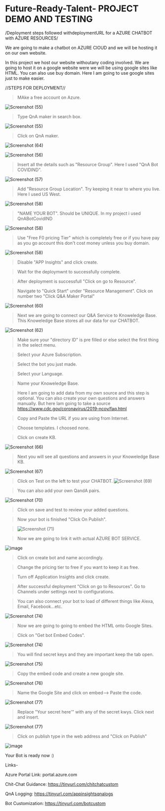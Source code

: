# Future-Ready-Talent- PROJECT DEMO AND TESTING


/Deployment steps followed withdeploymentURL for a AZURE CHATBOT with AZURE RESOURCES/


We are going to make a chatbot on AZURE ClOUD and we will be hosting it on our own website.


In this project we host our website withoutany coding involved. We are going to host it on a google website were we will be using google sites like HTML. You can also use buy domain. Here I am going to use google sites just to make easier.


//STEPS FOR DEPLOYMENT//


> MAke a free account on Azure.

![Screenshot (55)](https://user-images.githubusercontent.com/91434729/174470365-749e20be-34e3-48d6-bc45-c2fef80b58fa.png)



> Type QnA maker in search box.

![Screenshot (55)](https://user-images.githubusercontent.com/91434729/174469979-eb1efdf4-7cde-4e14-9e4c-790280b86f98.png)



> Click on QnA maker.

![Screenshot (64)](https://user-images.githubusercontent.com/91434729/174471702-0eddefba-2e28-4cd7-8ed1-915ada57b6b7.png)


![Screenshot (56)](https://user-images.githubusercontent.com/91434729/174470036-35e4c692-9bae-48db-833a-8cd3270719f8.png)


> Insert all the details such as "Resource Group". Here I used "QnA Bot COVIDIND".

![Screenshot (57)](https://user-images.githubusercontent.com/91434729/174470266-a3b43341-a029-4eb1-b31f-5892a1263777.png)



> Add "Resource Group Location". Try keeping it near to where you live. Here I used US West.
 

![Screenshot (58)](https://user-images.githubusercontent.com/91434729/174470975-f9688db3-25f7-4373-b55d-fd6f042c8901.png)



> "NAME YOUR BOT". Should be UNIQUE. In my project i used QnABotCovidIND

![Screenshot (58)](https://user-images.githubusercontent.com/91434729/174471101-bedcdf01-74b3-489d-9944-91eae555b5c2.png)



> Use "Free F0 pricing Tier" which is completely free or if you have pay as you go account this don't cost money unless you buy domain.

![Screenshot (58)](https://user-images.githubusercontent.com/91434729/174471169-aaa7455b-8dbe-4111-848f-338a66c75726.png)


> Disable "APP Insights" and click create.

> Wait for the deploymwnt to successfully complete.

>After deployment is successfull "Click on go to Resource".

>Navigate to "Quick Start" under "Resource Management". Click on number two "Click Q&A Maker Portal"

![Screenshot (60)](https://user-images.githubusercontent.com/91434729/174471409-45afb6d0-c079-4b46-8c7c-91e3bf3dbb1a.png)


>Next we are going to connect our Q&A Service to Knoweledge Base. This Knoweledge Base stores all our data for our CHATBOT.

![Screenshot (62)](https://user-images.githubusercontent.com/91434729/174471524-91e440ae-08a9-43f2-b4b4-686a2e7b6c89.png)


>Make sure your "directory ID" is pre filled or else select the first thing in the select menu.

>Select your Azure Subscription.

>Select the bot you just made.

>Select your Language.


>Name your Knoweledge Base.


>Here I am going to add data from my own source and this step is optional. You can also create your own questions and answers manually. But here Iam going to take a source https://www.cdc.gov/coronavirus/2019-ncov/faq.html

>Copy and Paste the URL if you are using from Internet.

>Choose templates. I choosed none.

>Click on create KB.

![Screenshot (66)](https://user-images.githubusercontent.com/91434729/174471836-3994f508-e835-433c-9592-79e348f22a13.png)


>Next you will see all questions and answers in your Knoweledge Base KB.

![Screenshot (67)](https://user-images.githubusercontent.com/91434729/174472040-a1788a2d-89a1-4769-817b-f9ecc5d4e5c5.png)


>Click on Test on the left to test your CHATBOT.
![Screenshot (69)](https://user-images.githubusercontent.com/91434729/174472202-245ed619-bb13-4d5d-bcc8-e0c19176c02b.png)


>You can also add your own QandA pairs.

![Screenshot (70)](https://user-images.githubusercontent.com/91434729/174472320-bf08a3b0-6245-4ce4-8203-d73235c0ac78.png)


>Click on save and test to review your added questions.

>Now your bot is finished "Click On Publish". 

>![Screenshot (71)](https://user-images.githubusercontent.com/91434729/174472520-4eb2d88e-f9f6-4950-9de4-8533a8f23e02.png)


>Now we are going to link it with actual AZURE BOT SERVICE.

![image](https://user-images.githubusercontent.com/91434729/174472594-7bf4bf0c-c1e0-4766-b3fd-8c7622489b85.png)


>Click on create bot and name accordingly.

>Change the pricing tier to free if you want to keep it as free.

>Turn off Application Insights and click create.

>After successful deployment "Click on go to Resources". Go to Channels under settings next to configurations.

>You can also connect your bot to load of different things like Alexa, Email, Facebook...etc.

![Screenshot (74)](https://user-images.githubusercontent.com/91434729/174472718-90361c2d-e5e0-4960-a3f1-eb6818ed4d22.png)


>Now we are going to going to embed the HTML onto Google Sites.

>Click on "Get bot Embed Codes".

![Screenshot (74)](https://user-images.githubusercontent.com/91434729/174472800-257b1cee-4141-428d-a778-996342405f7c.png)


>You will find secret keys and they are important keep the tab open.

![Screenshot (75)](https://user-images.githubusercontent.com/91434729/174472854-3a0bbfbd-8ef3-4471-b33c-46484775d30b.png)


>Copy the embed code and create a new google site.

![Screenshot (76)](https://user-images.githubusercontent.com/91434729/174472990-4928dd08-f41a-4bbe-b87a-a659a34565be.png)


>Name the Google Site and click on embed--> Paste the code.

![Screenshot (77)](https://user-images.githubusercontent.com/91434729/174473027-dd82c36c-315d-4c3d-8c1d-59295011cddc.png)


>Replace "Your secret here'" with any of the secret kwys. Click next and insert.

![Screenshot (77)](https://user-images.githubusercontent.com/91434729/174473059-b5d5e507-b76b-4427-b390-a2995ad993ae.png)


>Click on publish type in the web address and "Click on Publish"

![image](https://user-images.githubusercontent.com/91434729/174473116-03a17388-e48f-4e8f-9d24-c90c3d4c50cd.png)


Your Bot is ready now :)

Links-


Azure Portal Link: portal.azure.com

Chit-Chat Guidance: https://tinyurl.com/chitchatcustom

QnA Logging: https://tinyurl.com/appinsightsqnalogs

Bot Customization: https://tinyurl.com/botcustom


